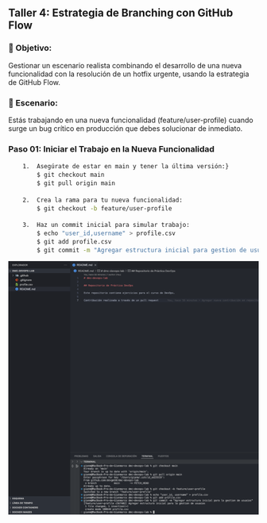## Taller 4: Estrategia de Branching con GitHub Flow

### 📌 Objetivo: 

Gestionar un escenario realista combinando el desarrollo de una nueva funcionalidad con la
resolución de un hotfix urgente, usando la estrategia de GitHub Flow.

### 📄 Escenario: 

Estás trabajando en una nueva funcionalidad (feature/user-profile) cuando surge un bug
crítico en producción que debes solucionar de inmediato.


### Paso 01: Iniciar el Trabajo en la Nueva Funcionalidad

```bash
    1.  Asegúrate de estar en main y tener la última versión:}
        $ git checkout main
        $ git pull origin main

    2.  Crea la rama para tu nueva funcionalidad:
        $ git checkout -b feature/user-profile

    3.  Haz un commit inicial para simular trabajo:
        $ echo "user_id,username" > profile.csv
        $ git add profile.csv
        $ git commit -m "Agregar estructura inicial para gestion de usuario"
```

<p align="center">
  <img src="./img/lab-04/answer-01.png" alt="answer-01" width="800">
</p>